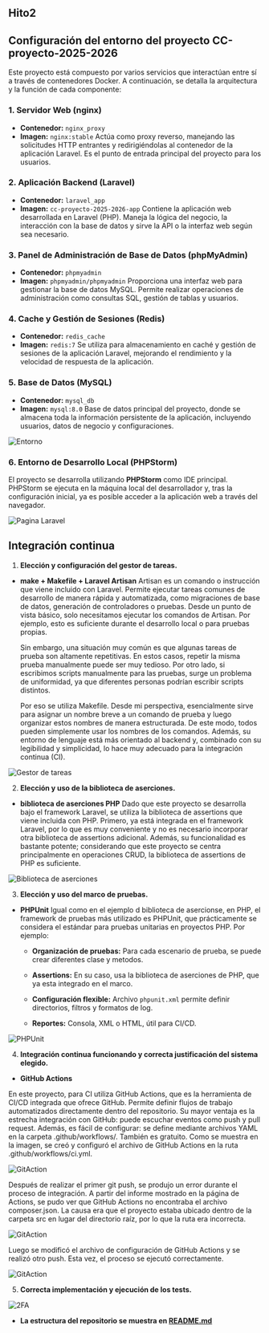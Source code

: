 ## Hito2

## Configuración del entorno del proyecto **CC-proyecto-2025-2026**
Este proyecto está compuesto por varios servicios que interactúan entre sí a través de contenedores Docker. A continuación, se detalla la arquitectura y la función de cada componente:

### 1. Servidor Web (nginx)
- **Contenedor:** `nginx_proxy`
- **Imagen:** `nginx:stable`
 Actúa como proxy reverso, manejando las solicitudes HTTP entrantes y redirigiéndolas al contenedor de la aplicación Laravel. Es el punto de entrada principal del proyecto para los usuarios.

### 2. Aplicación Backend (Laravel)
- **Contenedor:** `laravel_app`
- **Imagen:** `cc-proyecto-2025-2026-app`
  Contiene la aplicación web desarrollada en Laravel (PHP). Maneja la lógica del negocio, la interacción con la base de datos y sirve la API o la interfaz web según sea necesario.

### 3. Panel de Administración de Base de Datos (phpMyAdmin)
- **Contenedor:** `phpmyadmin`
- **Imagen:** `phpmyadmin/phpmyadmin`
  Proporciona una interfaz web para gestionar la base de datos MySQL. Permite realizar operaciones de administración como consultas SQL, gestión de tablas y usuarios.

### 4. Cache y Gestión de Sesiones (Redis)
- **Contenedor:** `redis_cache`
- **Imagen:** `redis:7`
  Se utiliza para almacenamiento en caché y gestión de sesiones de la aplicación Laravel, mejorando el rendimiento y la velocidad de respuesta de la aplicación.

### 5. Base de Datos (MySQL)
- **Contenedor:** `mysql_db`
- **Imagen:** `mysql:8.0`
  Base de datos principal del proyecto, donde se almacena toda la información persistente de la aplicación, incluyendo usuarios, datos de negocio y configuraciones.



![Entorno](/docs/imgs/entorno_docker.PNG)



### 6. Entorno de Desarrollo Local (PHPStorm)
El proyecto se desarrolla utilizando **PHPStorm** como IDE principal. PHPStorm se ejecuta en la máquina local del desarrollador y, tras la configuración inicial, ya es posible acceder a la aplicación web a través del navegador. 



![Pagina Laravel](/docs/imgs/laravel.png)



## Integración continua


1. **Elección y configuración del gestor de tareas.**

  - **make + Makefile + Laravel Artisan**
      Artisan es un comando o instrucción que viene incluido con Laravel. Permite ejecutar tareas comunes de desarrollo de manera rápida y automatizada, como migraciones de base de datos, generación de controladores o pruebas. Desde un punto de vista básico, solo necesitamos ejecutar los comandos de Artisan. Por ejemplo, esto es suficiente durante el desarrollo local o para pruebas propias.

      Sin embargo, una situación muy común es que algunas tareas de prueba son altamente repetitivas. En estos casos, repetir la misma prueba manualmente puede ser muy   tedioso. Por otro lado, si escribimos scripts manualmente para las pruebas, surge un problema de uniformidad, ya que diferentes personas podrían escribir scripts distintos.

      Por eso se utiliza Makefile. Desde mi perspectiva, esencialmente sirve para asignar un nombre breve a un comando de prueba y luego organizar estos nombres de manera estructurada. De este modo, todos pueden simplemente usar los nombres de los comandos. Además, su entorno de lenguaje está más orientado al backend y, combinado con su legibilidad y simplicidad, lo hace muy adecuado para la integración continua (CI). 


  ![Gestor de tareas](/docs/imgs/makeFile.PNG)


2. **Elección y uso de la biblioteca de aserciones.**

  - **biblioteca de aserciones PHP**
  Dado que este proyecto se desarrolla bajo el framework Laravel, se utiliza la biblioteca de assertions que viene incluida con PHP. Primero, ya está integrada en el framework Laravel, por lo que es muy conveniente y no es necesario incorporar otra biblioteca de assertions adicional. Además, su funcionalidad es bastante potente; considerando que este proyecto se centra principalmente en operaciones CRUD, la biblioteca de assertions de PHP es suficiente.



![Biblioteca de aserciones](/docs/imgs/PHP-assertacion.PNG)


3. **Elección y uso del marco de pruebas.**

  - **PHPUnit**
  Igual como en el ejemplo d biblioteca de asercionse, en PHP, el framework de pruebas más utilizado es PHPUnit, que prácticamente se considera el estándar para pruebas unitarias en proyectos PHP. Por ejemplo:
  
     - **Organización de pruebas:** Para cada escenario de prueba, se puede crear diferentes clase y metodos.

     - **Assertions:** En su caso, usa la biblioteca de aserciones de PHP, que ya esta integrado en el marco.

     - **Configuración flexible:** Archivo `phpunit.xml` permite definir directorios, filtros y formatos de log. 

     - **Reportes:** Consola, XML o HTML, útil para CI/CD.



![PHPUnit](/docs/imgs/PHPUnit.PNG)


4. **Integración continua funcionando y correcta justificación del sistema elegido.**

  - **GitHub Actions**
  
  En este proyecto, para CI utiliza GitHub Actions, que es la herramienta de CI/CD integrada que ofrece GitHub. Permite definir flujos de trabajo automatizados directamente dentro del repositorio. Su mayor ventaja es la estrecha integración con GitHub: puede escuchar eventos como push y pull request. Además, es fácil de configurar: se define mediante archivos YAML en la carpeta .github/workflows/. También es gratuito. Como se muestra en la imagen, se creó y configuró el archivo de GitHub Actions en la ruta .github/workflows/ci.yml.


![GitAction](/docs/imgs/action_git.png)


  Después de realizar el primer git push, se produjo un error durante el proceso de integración. A partir del informe mostrado en la página de Actions, se pudo ver que GitHub Actions no encontraba el archivo composer.json. La causa era que el proyecto estaba ubicado dentro de la carpeta src en lugar del directorio raíz, por lo que la ruta era incorrecta.


![GitAction](/docs/imgs/action_error.png)

  
  Luego se modificó el archivo de configuración de GitHub Actions y se realizó otro push. Esta vez, el proceso se ejecutó correctamente.


![GitAction](/docs/imgs/action_succse.png) 


5. **Correcta implementación y ejecución de los tests.**

![2FA](/docs/imgs/second-authentication.PNG)



- **La estructura del repositorio se muestra en [README.md](../README.md)**
